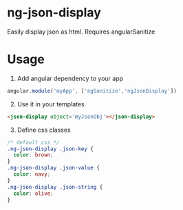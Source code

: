 # ng-json-display
Easily display json as html. Requires angularSanitize

# Usage

1. Add angular dependency to your app
```Javascript
angular.module('myApp', ['ngSanitize','ngJsonDisplay'])
```

2. Use it in your templates
```html
<json-display object='myJsonObj'></json-display>
```

3. Define css classes
```css
/* default css */
.ng-json-display .json-key {
  color: brown;
}
.ng-json-display .json-value {
  color: navy;
}
.ng-json-display .json-string {
  color: olive;
}
```
